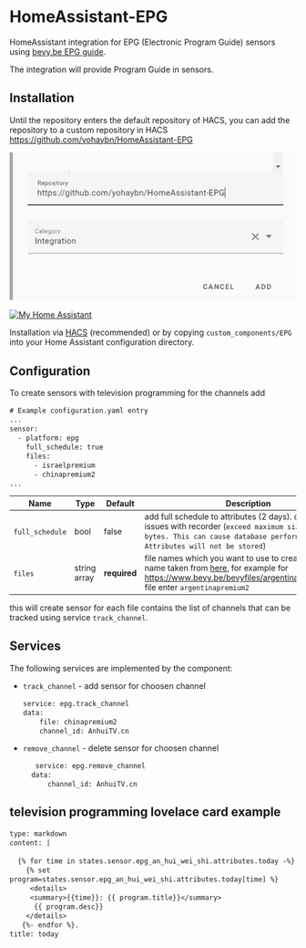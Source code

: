 # HomeAssistant-EPG
HomeAssistant integration for EPG (Electronic Program Guide) sensors using  [bevy.be EPG guide](https://www.bevy.be/epg-guide/). 

The integration will provide Program Guide in sensors.

## Installation

Until the repository enters the default repository of HACS, you can add the repository to a custom repository in HACS
https://github.com/yohaybn/HomeAssistant-EPG

![custom_repo.png](/images/custom_repo.png)

[![My Home Assistant](https://my.home-assistant.io/badges/hacs_repository.svg)](https://my.home-assistant.io/redirect/hacs_repository/?repository=HomeAssistant-EPG&owner=yohaybn)

Installation via [HACS](https://hacs.xyz/) (recommended) or by copying  `custom_components/EPG` into your Home Assistant configuration directory.

## Configuration

To create sensors with television programming for the channels add 

    # Example configuration.yaml entry
    ...
    sensor:
      - platform: epg
        full_schedule: true
        files:
          - israelpremium
          - chinapremium2
    ...

| Name | Type | Default |  Description |
| --- | --- | --- | --- | 
| `full_schedule` | bool | false |  add full schedule to attributes (2 days). can create issues with recorder (`exceed maximum size of 16384 bytes. This can cause database performance issues; Attributes will not be stored`) |
| `files` | string array | **required** | file names which you want to use to create EPG. files name taken from  [here](https://www.bevy.be/epg-guide/), for example for https://www.bevy.be/bevyfiles/argentinapremium2.xml file enter `argentinapremium2` |


this will create sensor for each file contains the list of channels that can be tracked using service `track_channel`.

## Services

The following services are implemented by the component:
- `track_channel` - add sensor for choosen channel
    ```
    service: epg.track_channel
    data:
        file: chinapremium2
        channel_id: AnhuiTV.cn
    ```
- `remove_channel` - delete sensor for choosen channel
  ```
     service: epg.remove_channel
    data:
        channel_id: AnhuiTV.cn
  ```





## television programming lovelace card example
```
type: markdown
content: |

  {% for time in states.sensor.epg_an_hui_wei_shi.attributes.today -%}
    {% set program=states.sensor.epg_an_hui_wei_shi.attributes.today[time] %}
     <details>  
     <summary>{{time}}: {{ program.title}}</summary>
      {{ program.desc}}
    </details>
   {%- endfor %}.
title: today

```

